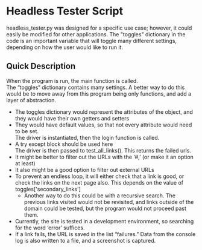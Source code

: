 # Headless Tester Script

headless_tester.py was designed for a specific use case; however, it could easily be modified for other applications. The "toggles" dictionary in the code is an important variable that will toggle many different settings, depending on how the user would like to run it.

## Quick Description
When the program is run, the main function is called.  
The “toggles“ dictionary contains many settings. A better way to do this would be to move away from this program being only functions, and add a layer of abstraction.  
- The toggles dictionary would represent the attributes of the object, and they would have their own getters and setters  
- They would have default values, so that not every attribute would need to be set.  
The driver is instantiated, then the login function is called.  
- A try except block should be used here  
The driver is then passed to test_all_links(). This returns the failed urls.
- It might be better to filter out the URLs with the ‘#,’ (or make it an option at least)  
- It also might be a good option to filter out external URLs  
- To prevent an endless loop, it will either check that a link is good, or check the links on the next page also. This depends on the value of toggles['secondary_links']  
  - Another way to do this could be with a recursive search. The previous links visited would not be revisited, and links outside of the domain could be tested, but the program would not proceed past them.  
- Currently, the site is tested in a development environment, so searching for the word ‘error’ suffices.  
- If a link fails, the URL is saved in the list “failures.” Data from the console log is also written to a file, and a screenshot is captured.  
